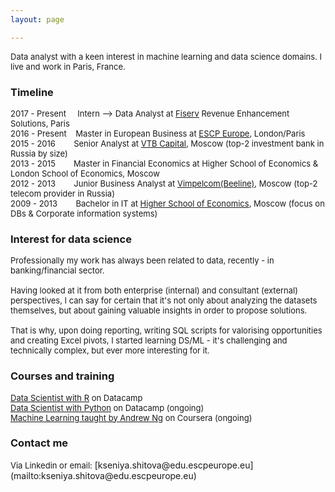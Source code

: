 ```yaml
---
layout: page

---
```


<font size = "2">
Data analyst with a keen interest in machine learning and data science domains. I live and work in Paris, France.</font>

### Timeline
<font size = "2">
2017 - Present &nbsp; &nbsp; Intern --> Data Analyst at <a href="https://www.fiserv.com/index.aspx">Fiserv</a> Revenue Enhancement Solutions, Paris<br />
2016 - Present &nbsp;&nbsp; Master in European Business at <a href="http://www.escpeurope.eu/fr/">ESCP Europe</a>, London/Paris <br />
2015 - 2016 &nbsp;&nbsp;&nbsp;&nbsp;&nbsp;&nbsp; Senior Analyst at <a href="https://www.vtbcapital.com/">VTB Capital</a>, Moscow (top-2 investment bank in Russia by size) <br />
2013 - 2015 &nbsp;&nbsp;&nbsp;&nbsp;&nbsp;&nbsp; Master in Financial Economics at Higher School of Economics & London School of Economics, Moscow<br />
2012 - 2013 &nbsp;&nbsp;&nbsp;&nbsp;&nbsp;&nbsp; Junior Business Analyst at <a href="https://veon.com/Whoweare/Brands/Beeline/">Vimpelcom(Beeline)</a>, Moscow (top-2 telecom provider in Russia) <br />
2009 - 2013 &nbsp;&nbsp;&nbsp;&nbsp;&nbsp;&nbsp; Bachelor in IT at <a href="https://www.hse.ru/en/">Higher School of Economics</a>, Moscow (focus on DBs & Corporate information systems)<br /></font>

### Interest for data science 
<font size = "2">
Professionally my work has always been related to data, recently - in banking/financial sector. <br /> 
<br />
Having looked at it from both enterprise (internal) and consultant (external) perspectives, I can say for certain that it's not only about analyzing the datasets themselves, but about gaining valuable insights in order to propose solutions. <br />
<br />
That is why, upon doing reporting, writing SQL scripts for valorising opportunities and creating Excel pivots, I started learning DS/ML - it's challenging and technically complex, but ever more interesting for it.<br /></font>

### Courses and training 
<font size = "2">
<a href="https://www.datacamp.com/tracks/data-scientist-with-r">Data Scientist with R</a> on Datacamp<br />
<a href="https://www.datacamp.com/tracks/data-scientist-with-python">Data Scientist with Python</a> on Datacamp (ongoing) <br />
<a href="https://www.coursera.org/learn/machine-learning">Machine Learning taught by Andrew Ng</a> on Coursera (ongoing) <br /></font>

### Contact me
<font size = "2">
Via Linkedin or email:</font> [kseniya.shitova@edu.escpeurope.eu](mailto:kseniya.shitova@edu.escpeurope.eu)

